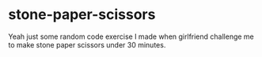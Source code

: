 # stone-paper-scissors
Yeah just some random code exercise I made when girlfriend challenge me to make stone paper scissors under 30 minutes.
